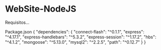 # WebSite-NodeJS
Requisitos...

Package.json
{
  "dependencies": {
    "connect-flash": "^0.1.1",
    "express": "^4.17.1",
    "express-handlebars": "^5.3.2",
    "express-session": "^1.17.2",
    "hbs": "^4.1.2",
    "mongoose": "^5.13.0",
    "mysql2": "^2.2.5",
    "path": "^0.12.7"
  }
}